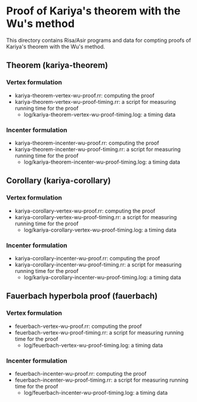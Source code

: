 # Proof of Kariya's theorem with the Wu's method

This directory contains Risa/Asir programs and data for compting proofs of Kariya's theorem with the Wu's method.

## Theorem (kariya-theorem)

### Vertex formulation

- kariya-theorem-vertex-wu-proof.rr: computing the proof
- kariya-theorem-vertex-wu-proof-timing.rr: a script for measuring running time for 
the proof
    - log/kariya-theorem-vertex-wu-proof-timing.log: a timing data

### Incenter formulation

- kariya-theorem-incenter-wu-proof.rr: computing the proof
- kariya-theorem-incenter-wu-proof-timing.rr: a script for measuring running time for the proof
    - log/kariya-theorem-incenter-wu-proof-timing.log: a timing data

## Corollary (kariya-corollary)

### Vertex formulation

- kariya-corollary-vertex-wu-proof.rr: computing the proof
- kariya-corollary-vertex-wu-proof-timing.rr: a script for measuring running time for the proof
    - log/kariya-corollary-vertex-wu-proof-timing.log: a timing data

### Incenter formulation

- kariya-corollary-incenter-wu-proof.rr: computing the proof
- kariya-corollary-incenter-wu-proof-timing.rr: a script for measuring running time for the proof
    - log/kariya-corollary-incenter-wu-proof-timing.log: a timing data

## Fauerbach hyperbola proof (fauerbach)

### Vertex formulation

- feuerbach-vertex-wu-proof.rr: computing the proof
- feuerbach-vertex-wu-proof-timing.rr: a script for measuring running time for the proof
    - log/feuerbach-vertex-wu-proof-timing.log: a timing data

### Incenter formulation

- feuerbach-incenter-wu-proof.rr: computing the proof
- feuerbach-incenter-wu-proof-timing.rr: a script for measuring running time for the proof
    - log/feuerbach-incenter-wu-proof-timing.log: a timing data
